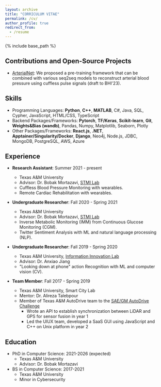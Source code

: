 ```yaml
---
layout: archive
title: "CORRICULUM VITAE"
permalink: /cv/
author_profile: true
redirect_from:
  - /resume
---
```


{% include base_path %}

## Contributions and Open-Source Projects

- [ArterialNet](https://github.com/stmilab/ArterialNet/): We proposed a pre-training framework that can be combined with various seq2seq models to reconstruct arterial blood pressure using cuffless pulse signals (draft to BHI'23).

## Skills

- Programming Languages: **Python**, **C++**, **MATLAB**, C#, Java, SQL, Cypher, JavaScript, HTML/CSS, TypeScript
- Backend Packages/Frameworks: **Pytorch**, **TF/Keras**, **Scikit-learn**, **Git**, **Weights&Bias (wandb)**, Pandas, Numpy, Matplotlib, Seaborn, Plotly
- Other Packages/Frameworks: **React.js**, **.NET**, **Apptainer/Singularity/Docker**, **Django**, Neo4j, Node.js, JDBC, MongoDB, PostgreSQL, AWS, Azure

## Experience

- **Research Assistant**: Summer 2021 - present
  - Texas A&M University
  - Advisor: Dr. Bobak Mortazavi, [STMI Lab](https://stmilab.github.io/)
  - Cuffless Blood Pressure Monitoring with wearables.
  - Remote Cardiac Rehabilitation with wearables.

- **Undergraduate Researcher**: Fall 2020 - Spring 2021
  - Texas A&M University
  - Advisor: Dr. Bobak Mortazavi, [STMI Lab](https://stmilab.github.io/)
  - Inverse Metabolic Monitoring (IMM) from Continuous Glucose Monitoring (CGM).
  - Twitter Sentiment Analysis with ML and natural language processing (NLP).

- **Undergraduate Researcher**: Fall 2019 - Spring 2020
  - Texas A&M University, [Information Innovation Lab](https://people.engr.tamu.edu/ajiang/index.html)
  - Advisor: Dr. Anxiao Jiang
  - "Looking down at phone" action Recognition with ML and computer vision (CV).

- **Team Member**: Fall 2017 - Spring 2019
  - Texas A&M University, Smart City Lab
  - Mentor: Dr. Alireza Talebpour
  - Member of Texas A&M AutoDrive team to the [SAE/GM AutoDrive Challenge](https://autodrivechallenge.com/)
    - Wrote an API to establish synchronization between LiDAR and GPS for sensor fusion in year 1
    - Led the UIUX team, developed a SaaS GUI using JavaScript and C++ on Unix platform in year 2

## Education

- PhD in Computer Science: 2021-2026 (expected)
  - Texas A&M University
  - Advisor: Dr. Bobak Mortazavi
- BS in Computer Science: 2017-2021
  - Texas A&M University
  - Minor in Cybersecurity
